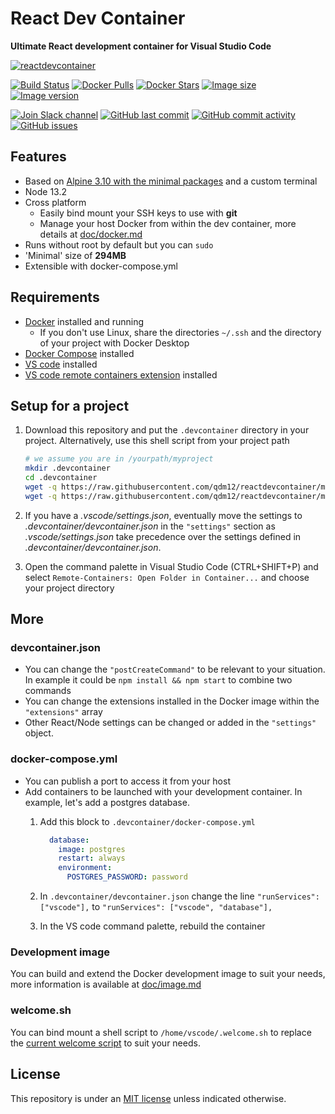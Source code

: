 # React Dev Container

**Ultimate React development container for Visual Studio Code**

[![reactdevcontainer](https://github.com/qdm12/reactdevcontainer/raw/master/title.png)](https://hub.docker.com/r/qmcgaw/reactdevcontainer)

[![Build Status](https://travis-ci.org/qdm12/reactdevcontainer.svg?branch=master)](https://travis-ci.org/qdm12/reactdevcontainer)
[![Docker Pulls](https://img.shields.io/docker/pulls/qmcgaw/reactdevcontainer.svg)](https://hub.docker.com/r/qmcgaw/reactdevcontainer)
[![Docker Stars](https://img.shields.io/docker/stars/qmcgaw/reactdevcontainer.svg)](https://hub.docker.com/r/qmcgaw/reactdevcontainer)
[![Image size](https://images.microbadger.com/badges/image/qmcgaw/reactdevcontainer.svg)](https://microbadger.com/images/qmcgaw/reactdevcontainer)
[![Image version](https://images.microbadger.com/badges/version/qmcgaw/reactdevcontainer.svg)](https://microbadger.com/images/qmcgaw/reactdevcontainer)

[![Join Slack channel](https://img.shields.io/badge/slack-@qdm12-yellow.svg?logo=slack)](https://join.slack.com/t/qdm12/shared_invite/enQtODMwMDQyMTAxMjY1LTU1YjE1MTVhNTBmNTViNzJiZmQwZWRmMDhhZjEyNjVhZGM4YmIxOTMxOTYzN2U0N2U2YjQ2MDk3YmYxN2NiNTc)
[![GitHub last commit](https://img.shields.io/github/last-commit/qdm12/reactdevcontainer.svg)](https://github.com/qdm12/reactdevcontainer/issues)
[![GitHub commit activity](https://img.shields.io/github/commit-activity/y/qdm12/reactdevcontainer.svg)](https://github.com/qdm12/reactdevcontainer/issues)
[![GitHub issues](https://img.shields.io/github/issues/qdm12/reactdevcontainer.svg)](https://github.com/qdm12/reactdevcontainer/issues)

## Features

- Based on [Alpine 3.10 with the minimal packages](https://github.com/qdm12/reactdevcontainer/blob/master/doc/alpine.md) and a custom terminal
- Node 13.2
- Cross platform
    - Easily bind mount your SSH keys to use with **git**
    - Manage your host Docker from within the dev container, more details at [doc/docker.md](https://github.com/qdm12/reactdevcontainer/blob/master/doc/docker.md)
- Runs without root by default but you can `sudo`
- 'Minimal' size of **294MB**
- Extensible with docker-compose.yml

## Requirements

- [Docker](https://www.docker.com/products/docker-desktop) installed and running
    - If you don't use Linux, share the directories `~/.ssh` and the directory of your project with Docker Desktop
- [Docker Compose](https://docs.docker.com/compose/install/) installed
- [VS code](https://code.visualstudio.com/download) installed
- [VS code remote containers extension](https://marketplace.visualstudio.com/items?itemName=ms-vscode-remote.remote-containers) installed

## Setup for a project

1. Download this repository and put the `.devcontainer` directory in your project.
   Alternatively, use this shell script from your project path

    ```sh
    # we assume you are in /yourpath/myproject
    mkdir .devcontainer
    cd .devcontainer
    wget -q https://raw.githubusercontent.com/qdm12/reactdevcontainer/master/.devcontainer/devcontainer.json
    wget -q https://raw.githubusercontent.com/qdm12/reactdevcontainer/master/.devcontainer/docker-compose.yml
    ```

1. If you have a *.vscode/settings.json*, eventually move the settings to *.devcontainer/devcontainer.json* in the `"settings"` section as *.vscode/settings.json* take precedence over the settings defined in *.devcontainer/devcontainer.json*.
1. Open the command palette in Visual Studio Code (CTRL+SHIFT+P) and select `Remote-Containers: Open Folder in Container...` and choose your project directory

## More

### devcontainer.json

- You can change the `"postCreateCommand"` to be relevant to your situation. In example it could be `npm install && npm start` to combine two commands
- You can change the extensions installed in the Docker image within the `"extensions"` array
- Other React/Node settings can be changed or added in the `"settings"` object.

### docker-compose.yml

- You can publish a port to access it from your host
- Add containers to be launched with your development container. In example, let's add a postgres database.
    1. Add this block to `.devcontainer/docker-compose.yml`

        ```yml
          database:
            image: postgres
            restart: always
            environment:
              POSTGRES_PASSWORD: password
        ```

    1. In `.devcontainer/devcontainer.json` change the line `"runServices": ["vscode"],` to `"runServices": ["vscode", "database"],`
    1. In the VS code command palette, rebuild the container

### Development image

You can build and extend the Docker development image to suit your needs, more information is available at [doc/image.md](https://github.com/qdm12/reactdevcontainer/blob/master/doc/image.md)

### welcome.sh

You can bind mount a shell script to `/home/vscode/.welcome.sh` to replace the [current welcome script](shell/welcome.sh) to suit your needs.

## License

This repository is under an [MIT license](https://github.com/qdm12/reactdevcontainer/master/LICENSE) unless indicated otherwise.
